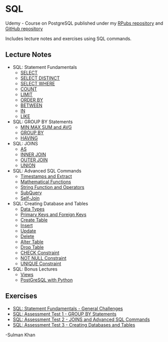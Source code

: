 # SQL
Udemy - Course on PostgreSQL published under my [RPubs repository](https://rpubs.com/SulmanKhan/444167) and [GitHub repository](https://github.com/SulmanK/SQL)

Includes lecture notes and exercises using SQL commands.




## Lecture Notes
 * SQL: Statement Fundamentals
      + [SELECT](https://rpubs.com/SulmanKhan/446183) 
      + [SELECT DISTINCT](https://rpubs.com/SulmanKhan/446184)
      + [SELECT WHERE](https://rpubs.com/SulmanKhan/446185)
      + [COUNT](https://rpubs.com/SulmanKhan/446186)
      + [LIMIT](https://rpubs.com/SulmanKhan/446187)
      + [ORDER BY](https://rpubs.com/SulmanKhan/446188)
      + [BETWEEN](https://rpubs.com/SulmanKhan/446189)
      + [IN](https://rpubs.com/SulmanKhan/446190)
      + [LIKE](https://rpubs.com/SulmanKhan/446191)
 * SQL: GROUP BY Statements
      + [MIN MAX SUM and AVG](https://rpubs.com/SulmanKhan/446201)
      + [GROUP BY](https://rpubs.com/SulmanKhan/446211)
      + [HAVING](https://rpubs.com/SulmanKhan/446220)
 * SQL: JOINS
      + [AS](https://rpubs.com/SulmanKhan/446240)
      + [INNER JOIN](https://rpubs.com/SulmanKhan/446251)
      + [OUTER JOIN](https://rpubs.com/SulmanKhan/446263)
      + [UNION](https://rpubs.com/SulmanKhan/446267)
 * SQL: Advanced SQL Commands
      + [Timestamps and Extract](https://rpubs.com/SulmanKhan/446273)
      + [Mathematical Functions](https://rpubs.com/SulmanKhan/446278)
      + [String Function and Operators](https://rpubs.com/SulmanKhan/446286)
      + [SubQuery](https://rpubs.com/SulmanKhan/446843)
      + [Self-Join](https://rpubs.com/SulmanKhan/446864)
 * SQL: Creating Database and Tables
      + [Data Types](https://rpubs.com/SulmanKhan/446887)
      + [Primary Keys and Foreign Keys](https://rpubs.com/SulmanKhan/446893)
      + [Create Table](https://rpubs.com/SulmanKhan/446912)
      + [Insert](https://rpubs.com/SulmanKhan/446924)
      + [Update](https://rpubs.com/SulmanKhan/446927)
      + [Delete](https://rpubs.com/SulmanKhan/446931)
      + [Alter Table](https://rpubs.com/SulmanKhan/446942)
      + [Drop Table](https://rpubs.com/SulmanKhan/446951)
      + [CHECK Constraint](https://rpubs.com/SulmanKhan/446968)
      + [NOT NULL Constraint](https://rpubs.com/SulmanKhan/446982)
      + [UNIQUE Constraint](https://rpubs.com/SulmanKhan/446989)
 * SQL: Bonus Lectures
      + [Views](https://rpubs.com/SulmanKhan/447035)
      + [PostGreSQL with Python](https://github.com/SulmanK/SQL/blob/master/Lecture%20Notes/Extra/PostGreSQL%20with%20Python.txt)
    
## Exercises
 * [SQL: Statement Fundamentals - General Challenges](https://rpubs.com/SulmanKhan/446192)
 * [SQL: Assessment Test 1 - GROUP BY Statements](https://rpubs.com/SulmanKhan/446225)
 * [SQL: Assessment Test 2 - JOINS and Advanced SQL Commands](https://rpubs.com/SulmanKhan/446873)
 * [SQL: Assessment Test 3 - Creating Databases and Tables](https://rpubs.com/SulmanKhan/447015)
 








-Sulman Khan
